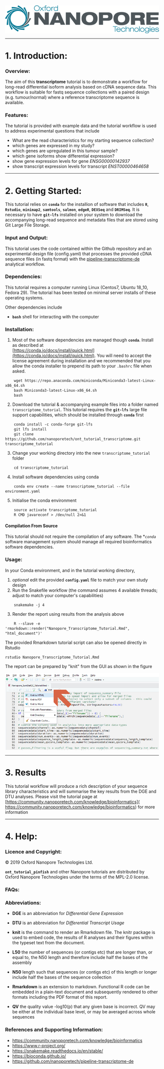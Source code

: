 ![.](Static/Images/ONT_logo.png "Oxford Nanopore Technologies")

******************

# 1. Introduction:


### Overview:

The aim of this **transcriptome** tutorial is to demonstrate a workflow for long-read differential isoform analysis based on cDNA sequence data. This workflow is suitable for fastq sequence collections with a paired design (e.g. tumour/normal) where a reference transcriptome sequence is available. 

### Features:

The tutorial is provided with example data and the tutorial workflow is used to address experimental questions that include 

* What are the read characteristics for my starting sequence collection?
* which genes are expressed in my study?
* which genes are upregulated in this tumour sample?
* which gene isoforms show differential expression?
* show gene expression levels for gene *ENSG00000142937*
* show transcript expression levels for transcript *ENST00000464658*

******************

# 2. Getting Started:

This tutorial relies on **`conda`** for the installion of software that includes **`R`**, **`Rstudio`**, **`minimap2`**, **`samtools`**, **`salmon`**, **`edgeR`**, **`DEXSeq`** and **`DRIMSeq`**. It is necessary to have **`git-lfs`** installed on your system to download the accompanying long-read sequence and metadata files that are stored using Git Large File Storage.

### Input and Output: 

This tutorial uses the code contained within the Github repository and an experimental design file (config.yaml) that processes the provided cDNA sequence files (in fastq format) with the [pipeline-transcriptome-de](https://github.com/nanoporetech/pipeline-transcriptome-de) analytical workflow. 

### Dependencies:

This tutorial requires a computer running Linux (Centos7, Ubuntu 18_10, Fedora 29). The tutorial has been tested on minimal server installs of these operating systems.

Other dependencies include

* **`bash`** shell  for interacting with the computer

### Installation:

1. Most of the software dependencies are managed though **`conda`**. Install as described at  <br> [https://conda.io/docs/install/quick.html](https://conda.io/docs/install/quick.html). You will need to accept the license agreement during installation and we recommended that you allow the conda installer to prepend its path to your `.bashrc` file when asked.
```
    wget https://repo.anaconda.com/miniconda/Miniconda3-latest-Linux-x86_64.sh
    bash Miniconda3-latest-Linux-x86_64.sh
    bash
```
2. Download the tutorial & accompanying example files into a folder named `transcriptome_tutorial`. This tutorial requires the **`git-lfs`** large file support capabilities, which should be installed through **`conda`** first
```
    conda install -c conda-forge git-lfs
    git lfs install
    git clone https://github.com/nanoporetech/ont_tutorial_transcriptome.git transcriptome_tutorial
```
3. Change your working directory into the new `transcriptome_tutorial` folder 
```
    cd transcriptome_tutorial
```
4. Install software dependencies using conda
```
    conda env create --name transcriptome_tutorial --file environment.yaml
```
5. Initialise the conda environment 
```
    source activate transcriptome_tutorial
    R CMD javareconf > /dev/null 2>&1
```


#### Compilation From Source

This tutorial should not require the compilation of any software. The **`conda`* software management system should manage all required bioinformatics software dependencies.




### Usage: 

In your Conda environment, and in the tutorial working directory,

1. *optional* edit the provided **`config.yaml`** file to match your own study design
2. Run the Snakefile workflow (the command assumes 4 available threads; adjust to match your computer's capabilities)
```
    snakemake -j 4
```
3. Render the report using results from the analysis above
```
    R --slave -e 'rmarkdown::render("Nanopore_Transcriptome_Tutorial.Rmd", "html_document")'
```

The provided Rmarkdown tutorial script can also be opened directly in Rstudio

```
rstudio Nanopore_Transcriptome_Tutorial.Rmd
```

The report can be prepared by "knit" from the GUI as shown in the figure

![.](Static/Images/KnitIt.png "Prepare a report using Knit")


******************

# 3. Results

This tutorial workflow will produce a rich description of your sequence library characteristics and will summarise the key results from the DGE and DTU analyses. Please visit the tutorial page at [https://community.nanoporetech.com/knowledge/bioinformatics]( https://community.nanoporetech.com/knowledge/bioinformatics) for more information

******************

# 4. Help:

### Licence and Copyright:

© 2019 Oxford Nanopore Technologies Ltd.

**`ont_tutorial_pinfish`** and other Nanopore tutorials are distributed by Oxford Nanopore Technologies under the terms of the MPL-2.0 license.

### FAQs:



### Abbreviations:

* __DGE__ is an abbreviation for *Differential Gene Expression* 

* __DTU__ is an abbreviation for *Differential Transcript Usage*

* __knit__ is the command to render an Rmarkdown file. The knitr package is used to embed code, the results of R analyses and their figures within the typeset text from the document. 

* __L50__  the number of sequences (or contigs etc) that are longer than, or equal to, the N50 length and therefore include half the bases of the assembly

* __N50__  length such that sequences (or contigs etc) of this length or longer include half the bases of the sequence collection

* __Rmarkdown__ is an extension to markdown. Functional R code can be embedded in a plain-text document and subsequently rendered to other formats including the PDF format of this report.

* __QV__  the quality value -log10(p) that any given base is incorrect. QV may be either at the individual base level, or may be averaged across whole sequences


### References and Supporting Information:

*  https://community.nanoporetech.com/knowledge/bioinformatics
*  https://www.r-project.org/
*  https://snakemake.readthedocs.io/en/stable/
*  https://bioconda.github.io/
*  https://github.com/nanoporetech/pipeline-transcriptome-de
